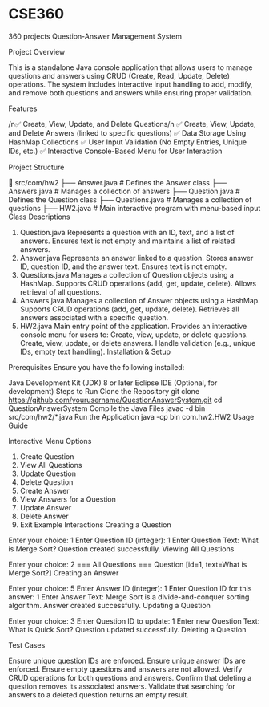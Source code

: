# CSE360
360 projects
Question-Answer Management System

Project Overview

This is a standalone Java console application that allows users to manage questions and answers using CRUD (Create, Read, Update, Delete) operations. The system includes interactive input handling to add, modify, and remove both questions and answers while ensuring proper validation.

Features

/n✅ Create, View, Update, and Delete Questions/n
✅ Create, View, Update, and Delete Answers (linked to specific questions)
✅ Data Storage Using HashMap Collections
✅ User Input Validation (No Empty Entries, Unique IDs, etc.)
✅ Interactive Console-Based Menu for User Interaction

Project Structure

📂 src/com/hw2
   ├── Answer.java        # Defines the Answer class
   ├── Answers.java       # Manages a collection of answers
   ├── Question.java      # Defines the Question class
   ├── Questions.java     # Manages a collection of questions
   ├── HW2.java           # Main interactive program with menu-based input
Class Descriptions

1. Question.java
Represents a question with an ID, text, and a list of answers.
Ensures text is not empty and maintains a list of related answers.
2. Answer.java
Represents an answer linked to a question.
Stores answer ID, question ID, and the answer text.
Ensures text is not empty.
3. Questions.java
Manages a collection of Question objects using a HashMap.
Supports CRUD operations (add, get, update, delete).
Allows retrieval of all questions.
4. Answers.java
Manages a collection of Answer objects using a HashMap.
Supports CRUD operations (add, get, update, delete).
Retrieves all answers associated with a specific question.
5. HW2.java
Main entry point of the application.
Provides an interactive console menu for users to:
Create, view, update, or delete questions.
Create, view, update, or delete answers.
Handle validation (e.g., unique IDs, empty text handling).
Installation & Setup

Prerequisites
Ensure you have the following installed:

Java Development Kit (JDK) 8 or later
Eclipse IDE (Optional, for development)
Steps to Run
Clone the Repository
git clone https://github.com/yourusername/QuestionAnswerSystem.git
cd QuestionAnswerSystem
Compile the Java Files
javac -d bin src/com/hw2/*.java
Run the Application
java -cp bin com.hw2.HW2
Usage Guide

Interactive Menu Options
1. Create Question
2. View All Questions
3. Update Question
4. Delete Question
5. Create Answer
6. View Answers for a Question
7. Update Answer
8. Delete Answer
9. Exit
Example Interactions
Creating a Question

Enter your choice: 1
Enter Question ID (integer): 1
Enter Question Text: What is Merge Sort?
Question created successfully.
Viewing All Questions

Enter your choice: 2
=== All Questions ===
Question [id=1, text=What is Merge Sort?]
Creating an Answer

Enter your choice: 5
Enter Answer ID (integer): 1
Enter Question ID for this answer: 1
Enter Answer Text: Merge Sort is a divide-and-conquer sorting algorithm.
Answer created successfully.
Updating a Question

Enter your choice: 3
Enter Question ID to update: 1
Enter new Question Text: What is Quick Sort?
Question updated successfully.
Deleting a Question

Test Cases

Ensure unique question IDs are enforced.
Ensure unique answer IDs are enforced.
Ensure empty questions and answers are not allowed.
Verify CRUD operations for both questions and answers.
Confirm that deleting a question removes its associated answers.
Validate that searching for answers to a deleted question returns an empty result.
